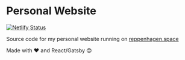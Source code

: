 # Personal Website

[![Netlify Status](https://api.netlify.com/api/v1/badges/b6d71689-9131-487c-97d1-44eadc4ead31/deploy-status)](https://app.netlify.com/sites/reppenhagenspace/deploys)

Source code for my personal website running on [reppenhagen.space](https://reppenhagen.space/)

Made with ❤️ and React/Gatsby 😊
